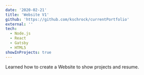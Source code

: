 ```yaml
---
date: '2020-02-21'
title: 'Website V1'
github: 'https://github.com/kschrock/currentPortfolio'
external: ''
tech:
  - Node.js
  - React
  - Gatsby
  - HTML5
showInProjects: true
---
```


Learned how to create a Website to show projects and resume.
